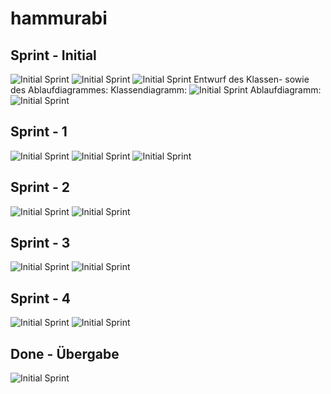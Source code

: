 # hammurabi

## Sprint - Initial
![Initial Sprint](Sprint/0InitialSprint.png "Initial Sprint")
![Initial Sprint](Sprint/1s.png "Initial Sprint")
![Initial Sprint](Sprint/2s.png "Initial Sprint")
Entwurf des Klassen- sowie des Ablaufdiagrammes:
Klassendiagramm:
![Initial Sprint](Sprint/KlassenDia.png "Initial Sprint")
Ablaufdiagramm:
![Initial Sprint](Sprint/Ablauf.png "Initial Sprint")
## Sprint - 1
![Initial Sprint](Sprint/3s.png "Initial Sprint")
![Initial Sprint](Sprint/4s.png "Initial Sprint")
![Initial Sprint](Sprint/5s.png "Initial Sprint")
## Sprint - 2
![Initial Sprint](Sprint/6s.png "Initial Sprint")
![Initial Sprint](Sprint/7s.png "Initial Sprint")
## Sprint - 3
![Initial Sprint](Sprint/8s.png "Initial Sprint")
![Initial Sprint](Sprint/9s.png "Initial Sprint")
## Sprint - 4
![Initial Sprint](Sprint/10s.png "Initial Sprint")
![Initial Sprint](Sprint/11s.png "Initial Sprint")
## Done - Übergabe
![Initial Sprint](Sprint/12s.png "Initial Sprint")